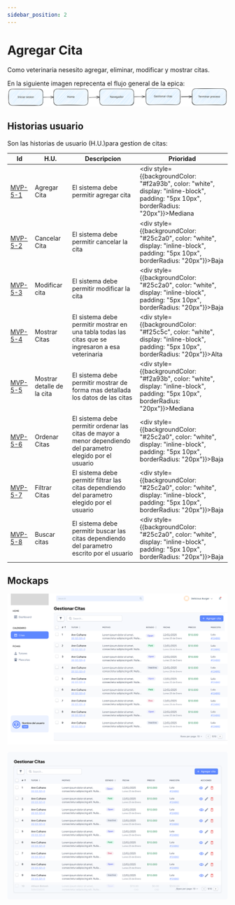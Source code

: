 ```yaml
---
sidebar_position: 2
---
```


# Agregar Cita

Como veterinaria nesesito agregar, eliminar, modificar y mostrar citas.

En la siguiente imagen reprecenta el flujo general de la epica:
![Task Flow de Gestionar citas](/img/gestionar_citas/gestionar_citas_diagrama.svg)

## Historias usuario
Son las historias de usuario (H.U.)para gestion de citas:

| Id | H.U. | Descripcion | Prioridad |
|--------| -------- | -------- | --------|
| [MVP-5-1](./mvp-5-1) | Agregar Cita | El sistema debe permitir agregar cita | <div style={{backgroundColor: "#f2a93b", color: "white", display: "inline-block", padding: "5px 10px", borderRadius: "20px"}}>Mediana</div> |
| [MVP-5-2](./mvp-5-2) | Cancelar Cita | El sistema debe permitir cancelar la cita | <div style={{backgroundColor: "#25c2a0", color: "white", display: "inline-block", padding: "5px 10px", borderRadius: "20px"}}>Baja</div> |
| [MVP-5-3](./mvp-5-3) | Modificar cita | El sistema debe permitir modificar la cita | <div style={{backgroundColor: "#25c2a0", color: "white", display: "inline-block", padding: "5px 10px", borderRadius: "20px"}}>Baja</div> |
| [MVP-5-4](./mvp-5-4) | Mostrar Citas | El sistema debe permitir mostrar en una tabla todas las citas que se ingresaron a esa veterinaria | <div style={{backgroundColor: "#f25c5c", color: "white", display: "inline-block", padding: "5px 10px", borderRadius: "20px"}}>Alta</div>  |
| [MVP-5-5](./mvp-5-5) | Mostrar detalle de la cita | El sistema debe permitir mostrar de forma mas detallada los datos de las citas | <div style={{backgroundColor: "#f2a93b", color: "white", display: "inline-block", padding: "5px 10px", borderRadius: "20px"}}>Mediana</div> |
| [MVP-5-6](./mvp-5-6) | Ordenar Citas | El sistema debe permitir ordenar las citas de mayor a menor dependiendo del parametro elegido por el usuario | <div style={{backgroundColor: "#25c2a0", color: "white", display: "inline-block", padding: "5px 10px", borderRadius: "20px"}}>Baja</div> |
| [MVP-5-7](./mvp-5-7) | Filtrar Citas | El sistema debe permitir filtrar las citas dependiendo del parametro elegido por el usuario | <div style={{backgroundColor: "#25c2a0", color: "white", display: "inline-block", padding: "5px 10px", borderRadius: "20px"}}>Baja</div> |
| [MVP-5-8](./mvp-5-8) | Buscar citas | El sistema debe permitir buscar las citas dependiendo del parametro escrito por el usuario | <div style={{backgroundColor: "#25c2a0", color: "white", display: "inline-block", padding: "5px 10px", borderRadius: "20px"}}>Baja</div> |


## Mockaps
![Mockap de Gestionar citas general](/img/gestionar_citas/gestionar_citas_mockap_general.svg)

![Mockap de Gestionar citas tabla](/img/gestionar_citas/gestionar_citas_mockap_tabla.svg)